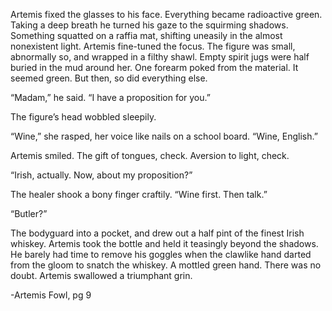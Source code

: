 Artemis fixed the glasses to his face. Everything became radioactive green. Taking a deep breath he turned his gaze to the squirming shadows. Something squatted on a raffia mat, shifting uneasily in
the almost nonexistent light. Artemis fine-tuned the focus. The figure was small, abnormally so, and wrapped in a filthy shawl. Empty spirit jugs were half buried in the mud around her. One forearm
poked from the material. It seemed green. But then, so did everything else.

“Madam,” he said. “I have a proposition for you.”

The figure’s head wobbled sleepily.

“Wine,” she rasped, her voice like nails on a school board. “Wine, English.”

Artemis smiled. The gift of tongues, check. Aversion to light, check.

“Irish, actually. Now, about my proposition?”

The healer shook a bony finger craftily. “Wine first. Then talk.”

“Butler?”

The bodyguard into a pocket, and drew out a half pint of the finest Irish whiskey. Artemis took the bottle and held it teasingly beyond the shadows. He barely had time to remove his goggles when the clawlike hand darted from the gloom to snatch the whiskey. A mottled green hand. There was no doubt. Artemis swallowed a triumphant grin.

-Artemis Fowl, pg 9
